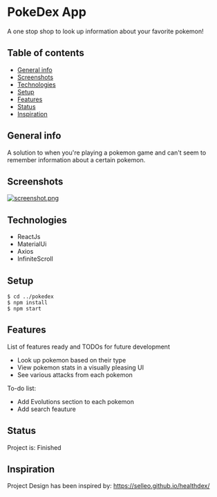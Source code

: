 # PokeDex App
A one stop shop to look up information about your favorite pokemon! 

## Table of contents
* [General info](#general-info)
* [Screenshots](#screenshots)
* [Technologies](#technologies)
* [Setup](#setup)
* [Features](#features)
* [Status](#status)
* [Inspiration](#inspiration)

## General info
A solution to when you're playing a pokemon game and can't seem to remember information about a certain pokemon.  

## Screenshots
[![screenshot.png](https://i.postimg.cc/wT9dk888/screenshot.png)](https://postimg.cc/CdrtF2xm)

## Technologies
* ReactJs
* MaterialUi
* Axios
* InfiniteScroll

## Setup
```
$ cd ../pokedex
$ npm install
$ npm start
```

## Features
List of features ready and TODOs for future development
* Look up pokemon based on their type
* View pokemon stats in a visually pleasing UI
* See various attacks from each pokemon 

To-do list:
* Add Evolutions section to each pokemon 
* Add search feauture

## Status
Project is: Finished

## Inspiration
Project Design has been inspired by: https://selleo.github.io/healthdex/

